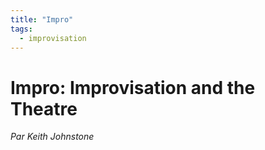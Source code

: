 ```yaml
---
title: "Impro"
tags: 
  - improvisation
---
```


# Impro: Improvisation and the Theatre
*Par Keith Johnstone*